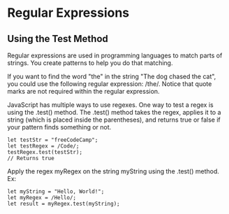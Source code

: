 # Regular Expressions
## Using the Test Method
Regular expressions are used in programming languages to match parts of strings. You create patterns to help you do that matching.

If you want to find the word "the" in the string "The dog chased the cat", you could use the following regular expression: /the/. 
Notice that quote marks are not required within the regular expression.

JavaScript has multiple ways to use regexes. One way to test a regex is using the .test() method. The .test() method takes the 
regex, applies it to a string (which is placed inside the parentheses), and returns true or false if your pattern finds something 
or not.

```
let testStr = "freeCodeCamp";
let testRegex = /Code/;
testRegex.test(testStr);
// Returns true
```

Apply the regex myRegex on the string myString using the .test() method.
Ex:

```
let myString = "Hello, World!";
let myRegex = /Hello/;
let result = myRegex.test(myString);
```


























